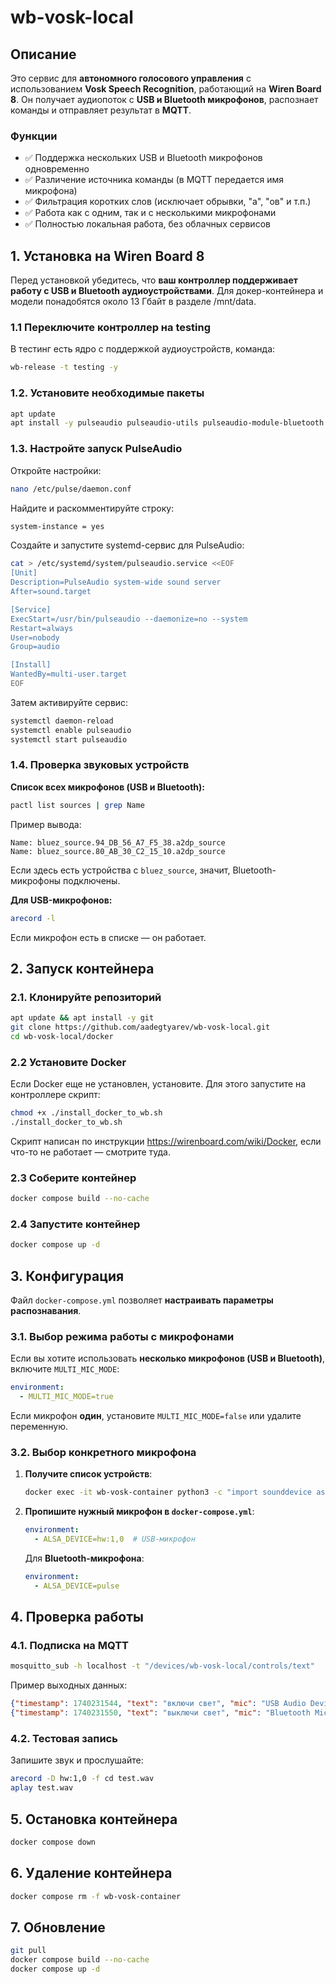 # wb-vosk-local

## Описание
Это сервис для **автономного голосового управления** с использованием **Vosk Speech Recognition**, работающий на **Wiren Board 8**.
Он получает аудиопоток с **USB и Bluetooth микрофонов**, распознает команды и отправляет результат в **MQTT**.

### Функции
- ✅ Поддержка нескольких USB и Bluetooth микрофонов одновременно
- ✅ Различение источника команды (в MQTT передается имя микрофона)
- ✅ Фильтрация коротких слов (исключает обрывки, "а", "ов" и т.п.)
- ✅ Работа как с одним, так и с несколькими микрофонами
- ✅ Полностью локальная работа, без облачных сервисов


## 1. Установка на Wiren Board 8
Перед установкой убедитесь, что **ваш контроллер поддерживает работу с USB и Bluetooth аудиоустройствами**. Для докер-контейнера и модели понадобятся около 13 Гбайт в разделе /mnt/data.

### 1.1 Переключите контроллер на testing

В тестинг есть ядро с поддержкой аудиоустройств, команда:
```bash
wb-release -t testing -y
```

### 1.2. Установите необходимые пакеты
```bash
apt update
apt install -y pulseaudio pulseaudio-utils pulseaudio-module-bluetooth bluez bluez-tools alsa-utils
```

### 1.3. Настройте запуск PulseAudio
Откройте настройки:
```bash
nano /etc/pulse/daemon.conf
```
Найдите и раскомментируйте строку:
```bash
system-instance = yes
```
Создайте и запустите systemd-сервис для PulseAudio:
```bash
cat > /etc/systemd/system/pulseaudio.service <<EOF
[Unit]
Description=PulseAudio system-wide sound server
After=sound.target

[Service]
ExecStart=/usr/bin/pulseaudio --daemonize=no --system
Restart=always
User=nobody
Group=audio

[Install]
WantedBy=multi-user.target
EOF
```

Затем активируйте сервис:
```bash
systemctl daemon-reload
systemctl enable pulseaudio
systemctl start pulseaudio
```

### 1.4. Проверка звуковых устройств
**Список всех микрофонов (USB и Bluetooth):**
```bash
pactl list sources | grep Name
```
Пример вывода:
```
Name: bluez_source.94_DB_56_A7_F5_38.a2dp_source
Name: bluez_source.80_AB_30_C2_15_10.a2dp_source
```
Если здесь есть устройства с `bluez_source`, значит, Bluetooth-микрофоны подключены.

**Для USB-микрофонов:**
```bash
arecord -l
```
Если микрофон есть в списке — он работает.


## 2. Запуск контейнера
### 2.1. Клонируйте репозиторий
```bash
apt update && apt install -y git
git clone https://github.com/aadegtyarev/wb-vosk-local.git
cd wb-vosk-local/docker
```

### 2.2 Установите Docker
Если Docker еще не установлен, установите. Для этого запустите на контроллере скрипт:

```bash
chmod +x ./install_docker_to_wb.sh
./install_docker_to_wb.sh
```

Скрипт написан по инструкции https://wirenboard.com/wiki/Docker, если что-то не работает — смотрите туда.

### 2.3 Соберите контейнер
```bash
docker compose build --no-cache
```

### 2.4 Запустите контейнер
```bash
docker compose up -d
```


## 3. Конфигурация
Файл `docker-compose.yml` позволяет **настраивать параметры распознавания**.

### 3.1. Выбор режима работы с микрофонами
Если вы хотите использовать **несколько микрофонов (USB и Bluetooth)**, включите `MULTI_MIC_MODE`:
```yaml
environment:
  - MULTI_MIC_MODE=true
```
Если микрофон **один**, установите `MULTI_MIC_MODE=false` или удалите переменную.

### 3.2. Выбор конкретного микрофона
1. **Получите список устройств**:
   ```bash
   docker exec -it wb-vosk-container python3 -c "import sounddevice as sd; print(sd.query_devices())"
   ```
2. **Пропишите нужный микрофон в `docker-compose.yml`**:
   ```yaml
   environment:
     - ALSA_DEVICE=hw:1,0  # USB-микрофон
   ```
   Для **Bluetooth-микрофона**:
   ```yaml
   environment:
     - ALSA_DEVICE=pulse
   ```


## 4. Проверка работы
### 4.1. Подписка на MQTT
```bash
mosquitto_sub -h localhost -t "/devices/wb-vosk-local/controls/text"
```
Пример выходных данных:
```json
{"timestamp": 1740231544, "text": "включи свет", "mic": "USB Audio Device (hw:1,0)"}
{"timestamp": 1740231550, "text": "выключи свет", "mic": "Bluetooth Mic - Sony WH-1000XM4"}
```

### 4.2. Тестовая запись
Запишите звук и прослушайте:
```bash
arecord -D hw:1,0 -f cd test.wav
aplay test.wav
```


## 5. Остановка контейнера
```bash
docker compose down
```

## 6. Удаление контейнера
```bash
docker compose rm -f wb-vosk-container
```

## 7. Обновление
```bash
git pull
docker compose build --no-cache
docker compose up -d
```
